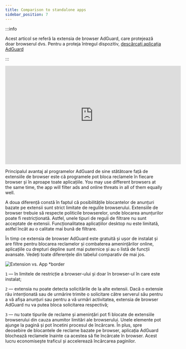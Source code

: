 ```yaml
---
title: Comparison to standalone apps
sidebar_position: 7
---
```


:::info

Acest articol se referă la extensia de browser AdGuard, care protejează doar browserul dvs. Pentru a proteja întregul dispozitiv, [descărcați aplicația AdGuard](https://agrd.io/download-kb-adblock)

:::

<iframe width="560" height="315" class="youtube-video" src="https://www.youtube-nocookie.com/embed/ZGwceZP-0mM" title="YouTube video player" frameborder="0" allow="accelerometer; autoplay; clipboard-write; encrypted-media; gyroscope; picture-in-picture" allowfullscreen></iframe>

Principalul avantaj al programelor AdGuard de sine stătătoare față de extensiile de browser este că programele pot bloca reclamele în fiecare browser și în aproape toate aplicațiile. You may use different browsers at the same time, the app will filter ads and online threats in all of them equally well.

A doua diferență constă în faptul că posibilitățile blocantelor de anunțuri bazate pe extensii sunt strict limitate de regulile browserului. Extensiile de browser trebuie să respecte politicile browserelor, unde blocarea anunțurilor poate fi restricționată. Astfel, unele tipuri de reguli de filtrare nu sunt acceptate de extensii. Funcționalitatea aplicațiilor desktop nu este limitată, astfel încât au o calitate mai bună de filtrare.

În timp ce extensia de browser AdGuard este gratuită și ușor de instalat și are filtre pentru blocarea reclamelor și combaterea amenințărilor online, aplicațiile cu drepturi depline sunt mai puternice și au o listă de funcții avansate. Vedeți toate diferențele din tabelul comparativ de mai jos.

![Extension vs. App \*border](https://cdn.adtidy.org/content/Kb/ad_blocker/browser_extension/ad_blocker_browser_extension_comparison.png)

`1` — în limitele de restricție a browser-ului și doar în browser-ul în care este instalat;

`2` — extensia nu poate detecta solicitările de la alte extensii. Dacă o extensie rău intenționată sau de urmărire trimite o solicitare către serverul său pentru a vă afișa anunțuri sau pentru a vă urmări activitatea, extensia de browser AdGuard nu va putea bloca solicitarea respectivă;

`3` — nu toate tipurile de reclame și amenințări pot fi blocate de extensiile browserului din cauza anumitor limitări ale browserului. Unele elemente pot ajunge la pagină și pot încetini procesul de încărcare. În plus, spre deosebire de blocantele de reclame bazate pe browser, aplicația AdGuard blochează reclamele înainte ca acestea să fie încărcate în browser. Acest lucru economisește traficul și accelerează încărcarea paginilor.
